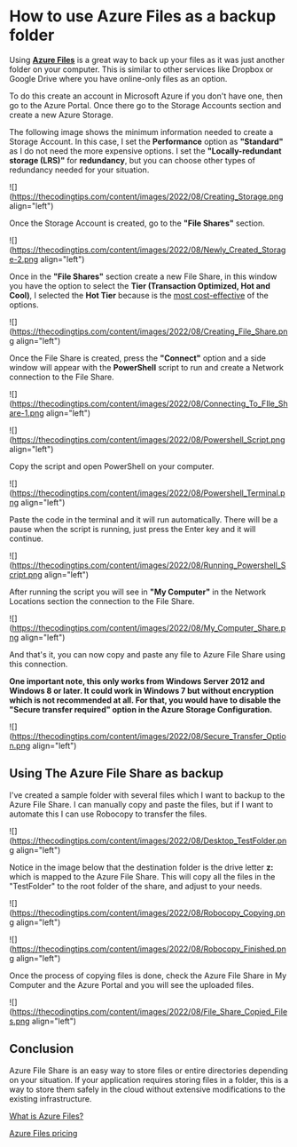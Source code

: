 # How to use Azure Files as a backup folder

Using [**Azure Files**](https://docs.microsoft.com/en-us/azure/storage/files/storage-files-introduction) is a great way to back up your files as it was just another folder on your computer. This is similar to other services like Dropbox or Google Drive where you have online-only files as an option.

To do this create an account in Microsoft Azure if you don't have one, then go to the Azure Portal. Once there go to the Storage Accounts section and create a new Azure Storage.

The following image shows the minimum information needed to create a Storage Account. In this case, I set the **Performance** option as **"Standard"** as I do not need the more expensive options. I set the **"Locally-redundant storage (LRS)"** for **redundancy**, but you can choose other types of redundancy needed for your situation.

![](https://thecodingtips.com/content/images/2022/08/Creating_Storage.png align="left")

Once the Storage Account is created, go to the **"File Shares"** section.

![](https://thecodingtips.com/content/images/2022/08/Newly_Created_Storage-2.png align="left")

Once in the **"File Shares"** section create a new File Share, in this window you have the option to select the **Tier (Transaction Optimized, Hot and Cool)**, I selected the **Hot Tier** because is the [most cost-effective](https://azure.microsoft.com/en-us/pricing/details/storage/files/) of the options.

![](https://thecodingtips.com/content/images/2022/08/Creating_File_Share.png align="left")

Once the File Share is created, press the **"Connect"** option and a side window will appear with the **PowerShell** script to run and create a Network connection to the File Share.

![](https://thecodingtips.com/content/images/2022/08/Connecting_To_FIle_Share-1.png align="left")

![](https://thecodingtips.com/content/images/2022/08/Powershell_Script.png align="left")

Copy the script and open PowerShell on your computer.

![](https://thecodingtips.com/content/images/2022/08/Powershell_Terminal.png align="left")

Paste the code in the terminal and it will run automatically. There will be a pause when the script is running, just press the Enter key and it will continue.

![](https://thecodingtips.com/content/images/2022/08/Running_Powershell_Script.png align="left")

After running the script you will see in **"My Computer"** in the Network Locations section the connection to the File Share.

![](https://thecodingtips.com/content/images/2022/08/My_Computer_Share.png align="left")

And that's it, you can now copy and paste any file to Azure File Share using this connection.

**One important note, this only works from Windows Server 2012 and Windows 8 or later. It could work in Windows 7 but without encryption which is not recommended at all. For that, you would have to disable the "Secure transfer required" option in the Azure Storage Configuration.**

![](https://thecodingtips.com/content/images/2022/08/Secure_Transfer_Option.png align="left")

## **Using The Azure File Share as backup**

I've created a sample folder with several files which I want to backup to the Azure File Share. I can manually copy and paste the files, but if I want to automate this I can use Robocopy to transfer the files.

![](https://thecodingtips.com/content/images/2022/08/Desktop_TestFolder.png align="left")

Notice in the image below that the destination folder is the drive letter **z:** which is mapped to the Azure File Share. This will copy all the files in the "TestFolder" to the root folder of the share, and adjust to your needs.

![](https://thecodingtips.com/content/images/2022/08/Robocopy_Copying.png align="left")

![](https://thecodingtips.com/content/images/2022/08/Robocopy_Finished.png align="left")

Once the process of copying files is done, check the Azure File Share in My Computer and the Azure Portal and you will see the uploaded files.

![](https://thecodingtips.com/content/images/2022/08/File_Share_Copied_Files.png align="left")

## **Conclusion**

Azure File Share is an easy way to store files or entire directories depending on your situation. If your application requires storing files in a folder, this is a way to store them safely in the cloud without extensive modifications to the existing infrastructure.

[What is Azure Files?](https://docs.microsoft.com/en-us/azure/storage/files/storage-files-introduction)

[Azure Files pricing](https://azure.microsoft.com/en-us/pricing/details/storage/files/)